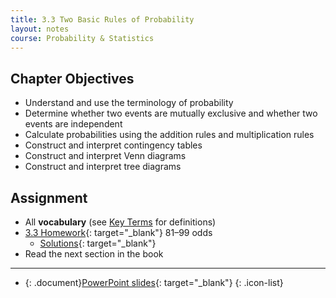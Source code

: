 ```yaml
---
title: 3.3 Two Basic Rules of Probability
layout: notes
course: Probability & Statistics
---
```


## Chapter Objectives

- Understand and use the terminology of probability
- Determine whether two events are mutually exclusive and whether two events are independent
- Calculate probabilities using the addition rules and multiplication rules
- Construct and interpret contingency tables
- Construct and interpret Venn diagrams
- Construct and interpret tree diagrams

## Assignment

- All **vocabulary** (see [Key Terms](https://openstax.org/books/statistics/pages/3-key-terms) for definitions)
- [3.3 Homework](https://openstax.org/books/statistics/pages/3-homework#fs-idm12466720){: target="_blank"} 81–99 odds
  - [Solutions](https://manville.instructure.com/courses/5660/files?preview=780645){: target="_blank"}
- Read the next section in the book

---

- {: .document}[PowerPoint slides](https://1drv.ms/p/c/c4097c61e06a2b97/EXd3XVG3uD1AmuykRjsDFMwBW3xM4mltQItVYmf73huvaA?e=Y9zVar){: target="_blank"}
{: .icon-list}
